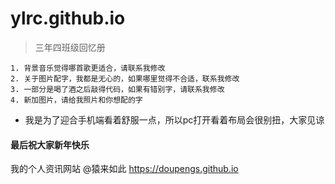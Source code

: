 # ylrc.github.io

> 三年四班级回忆册


```
1. 背景音乐觉得哪首歌更适合，请联系我修改
2. 关于图片配字，我都是无心的，如果哪里觉得不合适，联系我修改
3. 一部分是喝了酒之后敲得代码，如果有错别字，请联系我修改
4. 新加图片，请给我照片和你想配的字
```
 
* 我是为了迎合手机端看着舒服一点，所以pc打开看着布局会很别扭，大家见谅


#### 最后祝大家新年快乐

我的个人资讯网站 @猿来如此 https://doupengs.github.io

